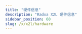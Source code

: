 ```yaml
---
title: "硬件信息"
description: "Radxa X2L 硬件信息"
sidebar_position: 60
slug: /x/x2l/hardware
---
```


<DocCardList />
